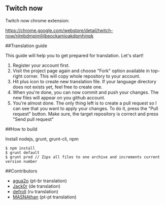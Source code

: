 ## Twitch now

Twitch now chrome extension:

  https://chrome.google.com/webstore/detail/twitch-now/nlmbdmpjmlijibeockamioakdpmhjnpk

##Translation guide

This guide will help you to get prepared for translation. Let's start!

1.  Register your account first. 
2.  Visit the project page again and choose "Fork" option available in top-right corner. This will copy whole repository to your account.
3.  Hit plus icon to create new translation file. If your language directory does not exists yet, feel free to create one.
4.  When you're done, you can now commit and push your changes. The new files will appear on you github account.
5.  You're almost done. The only thing left is to create a pull request so I can see that you want to apply your changes. To do it, press the "Pull request" button. Make sure, the target repository is correct and press "Send pull request"
  
  
##How to build

Install nodejs, grunt, grunt-cli, npm 

```
$ npm install
$ grunt default
$ grunt prod // Zips all files to one archive and increments current version number

```

##Contributors

* [agua2o](https://github.com/agua2o) (pt-br translation)
* [Jack0r](https://github.com/Jack0r) (de translation)
* [defroll](https://github.com/defroll) (ru translation)
* [MASNAthan](https://github.com/ReiDuKuduro) (pt-pt translation) 
